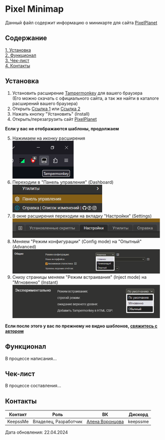 # Pixel Minimap
Данный файл содержит информацию о миникарте для сайта [PixelPlanet](https://pixelplanet.fun)  

## Содержание
[1. Установка](#installation)  
[2. Функционал](#functional)  
[3. Чек-лист](#checklist)  
[4. Контакты](#contacts)  

## <a id="installation">Установка</a>
1. Установить расширение [Tampermonkey](https://www.tampermonkey.net) для вашего браузера  
(Его можно скачать с официального сайта, а так же найти в каталоге расширений вашего браузера)  
2. Открыть [Ссылка 1](https://github.com/KeepssMe/PixelMinimap/raw/master/minimap.user.js) или [Ссылка 2](https://raw.githubusercontent.com/KeepssMe/PixelMinimap/master/minimap.user.js)
3. Нажать кнопку "Установить" (Install)
4. Открыть/перезагрузить сайт [PixelPlanet](https://pixelplanet.fun)  

__Если у вас не отображаются шаблоны, продолжаем__  

5. Нажимаем на иконку расширения  
![Install screen 1](../../files/configuration/step1.png)
6. Переходим в "Панель управления" (Dashboard)  
![Install screen 2](../../files/configuration/step2_ru.png)
7. В окне раcширения переходим на вкладку "Настройки" (Settings)  
![Install screen 3](../../files/configuration/step3_ru.png)
8. Меняем "Режим конфигурации" (Config mode) на "Опытный" (Advanced)  
![Install screen 4](../../files/configuration/step4_ru.png)
9. Снизу страницы меняем "Режим встраивания" (Inject mode) на "Мгновенно" (Instant)  
![Install screen 5](../../files/configuration/step5_ru.png)

__Если после этого у вас по прежнему не видно шаблонов, [свяжитесь с автором](#contacts)__

## <a id="functional">Функционал</a>
В процессе написания...

## <a id="checklist">Чек-лист</a>
В процессе составления...

## <a id="contacts">Контакты</a>
|Контакт  |Роль                 |ВК                                            |Дискорд |
|:-------:|:-------------------:|:--------------------------------------------:|:------:|
|KeepssMe |Владелец, Разработчик|[Алена Воронцова](https://vk.com/alenacrowkar)|keepssme|

Дата обновления: 22.04.2024